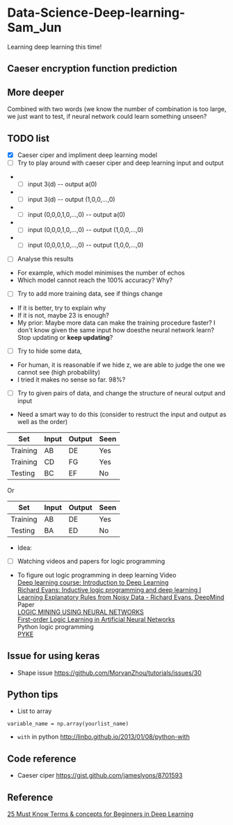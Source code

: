 # Data-Science-Deep-learning-Sam_Jun
Learning deep learning this time!

## Caeser encryption function prediction

## More deeper
Combined with two words (we know the number of combination is too large, we just want to test, if neural network could learn something unseen?


## TODO list
- [x] Caeser ciper and impliment deep learning model
- [ ] Try to play around with caeser ciper and deep learning input and output
* - [ ] input 3(d) -- output a(0)
* - [ ] input 3(d) -- output (1,0,0,...,0)
* - [ ] input (0,0,0,1,0,...,0) -- output a(0)
* - [ ] input (0,0,0,1,0,...,0) -- output (1,0,0,...,0)
* - [ ] input (0,0,0,1,0,...,0) -- output (1,0,0,...,0)
- [ ] Analyse this results
* For example, which model minimises the number of echos 
* Which model cannot reach the 100% accuracy? Why?
- [ ] Try to add more training data, see if things change
* If it is better, try to explain why
* If it is not, maybe 23 is enough?
* My prior: Maybe more data can make the training procedure faster? I don't know given the same input how doesthe neural network learn? Stop updating or **keep updating**?
- [ ] Try to hide some data, 
* For human, it is reasonable if we hide z, we are able to judge the one we cannot see (high probability)
* I tried it makes no sense so far. 98%?
- [ ] Try to given pairs of data, and change the structure of neural output and input
* Need a smart way to do this (consider to restruct the input and output as well as the order)<br>

Set|Input| Output|Seen
---|---|---|---|
Training| AB | DE |Yes
Training| CD | FG |Yes
Testing | BC | EF |No

Or 

Set|Input| Output|Seen
---|---|---|---|
Training| AB | DE |Yes
Testing | BA | ED |No

* Idea: 
- [ ] Watching videos and papers for logic programming
* To figure out logic programming in deep learning
Video<br>
[Deep learning course: Introduction to Deep Learning](https://www.youtube.com/watch?v=JN6H4rQvwgY)<br>
[Richard Evans: Inductive logic programming and deep learning I](https://www.youtube.com/watch?v=yD02DlZnHJw)<br>
[Learning Explanatory Rules from Noisy Data - Richard Evans, DeepMind](https://www.youtube.com/watch?v=_wuFBF_Cgm0&t=24s)<br>
Paper<br>
[LOGIC MINING USING NEURAL NETWORKS](https://arxiv.org/pdf/0804.4071.pdf)<br>
[First-order Logic Learning in Artificial Neural Networks](https://core.ac.uk/download/pdf/17294404.pdf)<br>
Python logic programming<br>
[PYKE](http://pyke.sourceforge.net/index.html)
## Issue for using keras
* Shape issue
https://github.com/MorvanZhou/tutorials/issues/30

## Python tips
* List to array
```{python}
variable_name = np.array(yourlist_name)
```
* `with` in python
http://linbo.github.io/2013/01/08/python-with

## Code reference
* Caeser ciper
https://gist.github.com/jameslyons/8701593



## Reference
[25 Must Know Terms & concepts for Beginners in Deep Learning](https://www.analyticsvidhya.com/blog/2017/05/25-must-know-terms-concepts-for-beginners-in-deep-learning/#)
